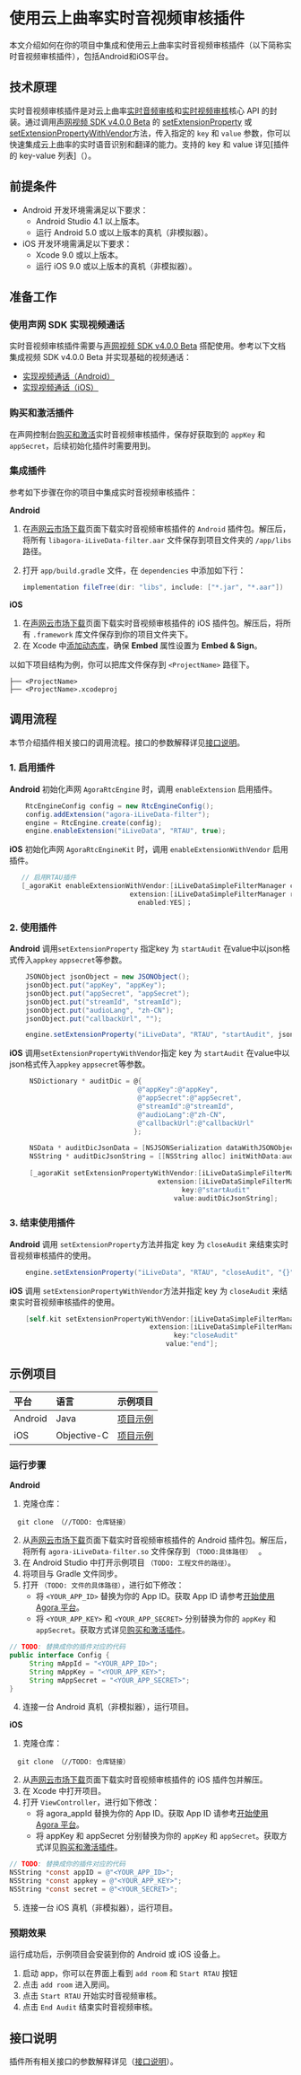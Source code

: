 # 使用云上曲率实时音视频审核插件

本文介绍如何在你的项目中集成和使用云上曲率实时音视频审核插件（以下简称实时音视频审核插件），包括Android和iOS平台。

## 技术原理

实时音视频审核插件是对云上曲率[实时音频审核](https://docs.ilivedata.com/audiocheck/product/_information/)和[实时视频审核](https://docs.ilivedata.com/videocheck/product/_information/)核心 API 的封装。通过调用[声网视频 SDK v4.0.0 Beta](https://docs.agora.io/cn/video-call-4.x-beta/product_video_ng?platform=Android) 的 [setExtensionProperty](https://docs.agora.io/cn/video-call-4.x-beta/API%20Reference/java_ng/API/class_irtcengine.html#api_setextensionproperty) 或 [setExtensionPropertyWithVendor](https://docs.agora.io/cn/video-call-4.x-beta/API%20Reference/ios_ng/API/class_irtcengine.html#api_setextensionproperty)方法，传入指定的 `key` 和 `value` 参数，你可以快速集成云上曲率的实时语音识别和翻译的能力。支持的 key 和 value 详见[插件的 key-value 列表]（）。

## 前提条件

- Android 开发环境需满足以下要求：
  - Android Studio 4.1 以上版本。
  - 运行 Android 5.0 或以上版本的真机（非模拟器）。
- iOS 开发环境需满足以下要求：
  - Xcode 9.0 或以上版本。
  - 运行 iOS 9.0 或以上版本的真机（非模拟器）。

## 准备工作

### 使用声网 SDK 实现视频通话

实时音视频审核插件需要与[声网视频 SDK v4.0.0 Beta](https://docs.agora.io/cn/video-call-4.x-beta/product_video_ng?platform=Android) 搭配使用。参考以下文档集成视频 SDK v4.0.0 Beta 并实现基础的视频通话：
- [实现视频通话（Android）](https://docs.agora.io/cn/video-call-4.x-beta/start_call_android_ng?platform=Android#%E5%BB%BA%E7%AB%8B%E9%A1%B9%E7%9B%AE)
- [实现视频通话（iOS）](https://docs.agora.io/cn/video-call-4.x-beta/start_call_ios_ng%20?platform=iOS#%E5%88%9B%E5%BB%BA%E9%A1%B9%E7%9B%AE)

### 购买和激活插件

在声网控制台[购买和激活](https://docs.agora.io/cn/extension_customer/get_extension?platform=All%20Platforms)实时音视频审核插件，保存好获取到的 `appKey` 和 `appSecret`，后续初始化插件时需要用到。

### 集成插件

参考如下步骤在你的项目中集成实时音视频审核插件：

**Android**


1. 在[声网云市场下载](https://docs.agora.io/cn/extension_customer/downloads?platform=All%20Platforms)页面下载实时音视频审核插件的 `Android` 插件包。解压后，将所有 `libagora-iLiveData-filter.aar` 文件保存到项目文件夹的  `/app/libs`  路径。

2. 打开 `app/build.gradle` 文件，在 `dependencies` 中添加如下行：
   ```java
   implementation fileTree(dir: "libs", include: ["*.jar", "*.aar"])
   ```

**iOS**


1. 在[声网云市场下载](https://docs.agora.io/cn/extension_customer/downloads?platform=All%20Platforms)页面下载实时音视频审核插件的 iOS 插件包。解压后，将所有 `.framework` 库文件保存到你的项目文件夹下。
3. 在 Xcode 中[添加动态库](https://help.apple.com/xcode/mac/current/#/dev51a648b07)，确保 **Embed** 属性设置为 **Embed & Sign**。

以如下项目结构为例，你可以把库文件保存到 `<ProjectName>` 路径下。

```shell
├── <ProjectName>
├── <ProjectName>.xcodeproj
```

## 调用流程

本节介绍插件相关接口的调用流程。接口的参数解释详见[接口说明](云上曲率实时音视频审核插件接口说明.md)。

### 1. 启用插件

**Android**
初始化声网 `AgoraRtcEngine` 时，调用 `enableExtension` 启用插件。

```java
    RtcEngineConfig config = new RtcEngineConfig();
    config.addExtension("agora-iLiveData-filter");
    engine = RtcEngine.create(config);
    engine.enableExtension("iLiveData", "RTAU", true);
```

**iOS**
初始化声网 `AgoraRtcEngineKit` 时，调用 `enableExtensionWithVendor` 启用插件。


```objective-c
   // 启用RTAU插件
   [_agoraKit enableExtensionWithVendor:[iLiveDataSimpleFilterManager companyName]
                              extension:[iLiveDataSimpleFilterManager rtau_plugName]
                                enabled:YES]；
```

### 2. 使用插件

**Android**
调用`setExtensionProperty` 指定key 为 `startAudit` 在value中以json格式传入`appkey` `appsecret`等参数。

```java
    JSONObject jsonObject = new JSONObject();
    jsonObject.put("appKey", "appKey");
    jsonObject.put("appSecret", "appSecret");
    jsonObject.put("streamId", "streamId");
    jsonObject.put("audioLang", "zh-CN");
    jsonObject.put("callbackUrl", "");
```


```java
    engine.setExtensionProperty("iLiveData", "RTAU", "startAudit", jsonObject.toString());
```



**iOS**
调用`setExtensionPropertyWithVendor`指定 key 为 `startAudit` 在value中以json格式传入`appkey` `appsecret`等参数。

```objective-c
     NSDictionary * auditDic = @{
                                @"appKey":@"appKey",
                                @"appSecret":@"appSecret",
                                @"streamId":@"streamId",
                                @"audioLang":@"zh-CN",
                                @"callbackUrl":@"callbackUrl"
                               };
                                   
     NSData * auditDicJsonData = [NSJSONSerialization dataWithJSONObject:auditDic options:NSJSONWritingPrettyPrinted error:nil];
     NSString * auditDicJsonString = [[NSString alloc] initWithData:auditDicJsonData encoding:NSUTF8StringEncoding];
     
     [_agoraKit setExtensionPropertyWithVendor:[iLiveDataSimpleFilterManager companyName]
                                     extension:[iLiveDataSimpleFilterManager rtau_plugName])
                                           key:@"startAudit"
                                         value:auditDicJsonString];
```




### 3. 结束使用插件

**Android**
调用 `setExtensionProperty`方法并指定 key 为 `closeAudit` 来结束实时音视频审核插件的使用。

```java
    engine.setExtensionProperty("iLiveData", "RTAU", "closeAudit", "{}");
```

**iOS**
调用 `setExtensionPropertyWithVendor`方法并指定 key 为 `closeAudit` 来结束实时音视频审核插件的使用。

```objective-c
    [self.kit setExtensionPropertyWithVendor:[iLiveDataSimpleFilterManager companyName]
                                   extension:[iLiveDataSimpleFilterManager rtau_plugName]
                                         key:"closeAudit"
                                       value:"end"];
```



## 示例项目

| 平台    | 语言        | 示例项目                                                     |
| :------ | :---------- | :----------------------------------------------------------- |
| Android | Java        | [项目示例](https://github.com/highras/rtau-agora-marketplace) |
| iOS     | Objective-C | [项目示例](https://github.com/highras/rtau-agora-marketplace) |

### 运行步骤

**Android**

1. 克隆仓库：
  ```shell
	git clone （//TODO: 仓库链接）
  ```
2. 从[声网云市场下载](https://docs.agora.io/cn/extension_customer/downloads?platform=All%20Platforms)页面下载实时音视频审核插件的 Android 插件包。解压后，将所有 `agora-iLiveData-filter.so` 文件保存到 `（TODO:具体路径） ` 。
3. 在 Android Studio 中打开示例项目 `（TODO: 工程文件的路径）`。
4. 将项目与 Gradle 文件同步。
5. 打开 `（TODO: 文件的具体路径）`，进行如下修改：
	- 将 `<YOUR_APP_ID>` 替换为你的 App ID。获取 App ID 请参考[开始使用 Agora 平台](https://docs.agora.io/cn/Agora%20Platform/get_appid_token?platform=All%20Platforms)。
	- 将 `<YOUR_APP_KEY>` 和 `<YOUR_APP_SECRET>` 分别替换为你的 `appKey` 和 `appSecret`。获取方式详见[购买和激活插件](https://docs.agora.io/cn/extension_customer/get_extension?platform=All%20Platforms)。

  ```java
  // TODO: 替换成你的插件对应的代码
  public interface Config {
       String mAppId = "<YOUR_APP_ID>";
       String mAppKey = "<YOUR_APP_KEY>";
       String mAppSecret = "<YOUR_APP_SECRET>";
  }
  ```
4. 连接一台 Android 真机（非模拟器），运行项目。

**iOS**

1. 克隆仓库：
  ```shell
	git clone （//TODO: 仓库链接）
  ```
2. 从[声网云市场下载](https://docs.agora.io/cn/extension_customer/downloads?platform=All%20Platforms)页面下载实时音视频审核插件的 iOS 插件包并解压。
3. 在 Xcode 中打开项目。
4. 打开 `ViewController`，进行如下修改：
	- 将 agora_appId 替换为你的 App ID。获取 App ID 请参考[开始使用 Agora 平台](https://docs.agora.io/cn/Agora%20Platform/get_appid_token?platform=All%20Platforms)。
	- 将 appKey 和 appSecret 分别替换为你的 `appKey` 和 `appSecret`。获取方式详见[购买和激活插件](https://docs.agora.io/cn/extension_customer/get_extension?platform=All%20Platforms)。

  ```objective-c
  // TODO: 替换成你的插件对应的代码
  NSString *const appID = @"<YOUR_APP_ID>";
  NSString *const appkey = @"<YOUR_APP_KEY>";
  NSString *const secret = @"<YOUR_SECRET>";
  ```
5. 连接一台 iOS 真机（非模拟器），运行项目。

### 预期效果

运行成功后，示例项目会安装到你的 Android 或 iOS 设备上。

1. 启动 app，你可以在界面上看到 `add room` 和 `Start RTAU` 按钮
2. 点击 `add room` 进入房间。
3. 点击 `Start RTAU` 开始实时音视频审核。
4. 点击 `End Audit` 结束实时音视频审核。

## 接口说明

插件所有相关接口的参数解释详见（[接口说明](云上曲率实时音视频审核插件接口说明.md)）。

